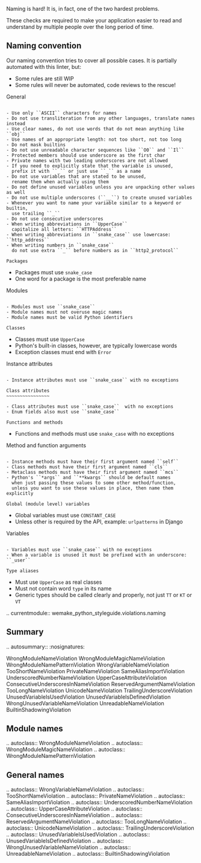
Naming is hard! It is, in fact, one of the two hardest problems.

These checks are required to make your application easier to read
and understand by multiple people over the long period of time.

Naming convention
-----------------

Our naming convention tries to cover all possible cases.
It is partially automated with this linter, but:

- Some rules are still WIP
- Some rules will never be automated, code reviews to the rescue!

General
~~~~~~~

- Use only ``ASCII`` characters for names
- Do not use transliteration from any other languages, translate names instead
- Use clear names, do not use words that do not mean anything like ``obj``
- Use names of an appropriate length: not too short, not too long
- Do not mask builtins
- Do not use unreadable character sequences like ``O0`` and ``Il``
- Protected members should use underscore as the first char
- Private names with two leading underscores are not allowed
- If you need to explicitly state that the variable is unused,
  prefix it with ``_`` or just use ``_`` as a name
- Do not use variables that are stated to be unused,
  rename them when actually using them
- Do not define unused variables unless you are unpacking other values as well
- Do not use multiple underscores (``__``) to create unused variables
- Whenever you want to name your variable similar to a keyword or builtin,
  use trailing ``_``
- Do not use consecutive underscores
- When writing abbreviations in ``UpperCase``
  capitalize all letters: ``HTTPAddress``
- When writing abbreviations in ``snake_case`` use lowercase: ``http_address``
- When writing numbers in ``snake_case``
  do not use extra ``_`` before numbers as in ``http2_protocol``

Packages
~~~~~~~~

- Packages must use ``snake_case``
- One word for a package is the most preferable name

Modules
~~~~~~~

- Modules must use ``snake_case``
- Module names must not overuse magic names
- Module names must be valid Python identifiers

Classes
~~~~~~~

- Classes must use ``UpperCase``
- Python's built-in classes, however, are typically lowercase words
- Exception classes must end with ``Error``

Instance attributes
~~~~~~~~~~~~~~~~~~~

- Instance attributes must use ``snake_case`` with no exceptions

Class attributes
~~~~~~~~~~~~~~~~

- Class attributes must use ``snake_case``  with no exceptions
- Enum fields also must use ``snake_case``

Functions and methods
~~~~~~~~~~~~~~~~~~~~~

- Functions and methods must use ``snake_case`` with no exceptions

Method and function arguments
~~~~~~~~~~~~~~~~~~~~~~~~~~~~~

- Instance methods must have their first argument named ``self``
- Class methods must have their first argument named ``cls``
- Metaclass methods must have their first argument named ``mcs``
- Python's ``*args`` and ``**kwargs`` should be default names
  when just passing these values to some other method/function,
  unless you want to use these values in place, then name them explicitly

Global (module level) variables
~~~~~~~~~~~~~~~~~~~~~~~~~~~~~~~

- Global variables must use ``CONSTANT_CASE``
- Unless other is required by the API, example: ``urlpatterns`` in Django

Variables
~~~~~~~~~

- Variables must use ``snake_case`` with no exceptions
- When a variable is unused it must be prefixed with an underscore: ``_user``

Type aliases
~~~~~~~~~~~~

- Must use ``UpperCase`` as real classes
- Must not contain word ``type`` in its name
- Generic types should be called clearly and properly,
  not just ``TT`` or ``KT`` or ``VT``

.. currentmodule:: wemake_python_styleguide.violations.naming

Summary
-------

.. autosummary::
   :nosignatures:

   WrongModuleNameViolation
   WrongModuleMagicNameViolation
   WrongModuleNamePatternViolation
   WrongVariableNameViolation
   TooShortNameViolation
   PrivateNameViolation
   SameAliasImportViolation
   UnderscoredNumberNameViolation
   UpperCaseAttributeViolation
   ConsecutiveUnderscoresInNameViolation
   ReservedArgumentNameViolation
   TooLongNameViolation
   UnicodeNameViolation
   TrailingUnderscoreViolation
   UnusedVariableIsUsedViolation
   UnusedVariableIsDefinedViolation
   WrongUnusedVariableNameViolation
   UnreadableNameViolation
   BuiltinShadowingViolation

Module names
------------

.. autoclass:: WrongModuleNameViolation
.. autoclass:: WrongModuleMagicNameViolation
.. autoclass:: WrongModuleNamePatternViolation

General names
-------------

.. autoclass:: WrongVariableNameViolation
.. autoclass:: TooShortNameViolation
.. autoclass:: PrivateNameViolation
.. autoclass:: SameAliasImportViolation
.. autoclass:: UnderscoredNumberNameViolation
.. autoclass:: UpperCaseAttributeViolation
.. autoclass:: ConsecutiveUnderscoresInNameViolation
.. autoclass:: ReservedArgumentNameViolation
.. autoclass:: TooLongNameViolation
.. autoclass:: UnicodeNameViolation
.. autoclass:: TrailingUnderscoreViolation
.. autoclass:: UnusedVariableIsUsedViolation
.. autoclass:: UnusedVariableIsDefinedViolation
.. autoclass:: WrongUnusedVariableNameViolation
.. autoclass:: UnreadableNameViolation
.. autoclass:: BuiltinShadowingViolation

